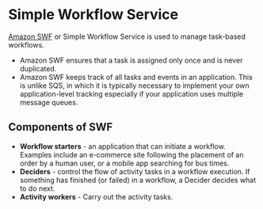 # Simple Workflow Service

[Amazon SWF](https://aws.amazon.com/swf/) or Simple Workflow Service is used to manage task-based workflows.

* Amazon SWF ensures that a task is assigned only once and is never duplicated.
* Amazon SWF keeps track of all tasks and events in an application. This is unlike SQS, in which it is typically necessary to implement your own application-level tracking especially if your application uses multiple message queues.

## Components of SWF

* **Workflow starters** - an application that can initiate a workflow. Examples include an e-commerce site following the placement of an order by a human user, or a mobile app searching for bus times.
* **Deciders** - control the flow of activity tasks in a workflow execution. If something has finished (or failed) in a workflow, a Decider decides what to do next.
* **Activity workers** - Carry out the activity tasks.